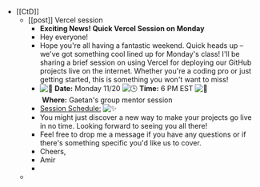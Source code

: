 - [[CtD]]
	- [[post]] Vercel session
		- **Exciting News! Quick Vercel Session on Monday**
		- Hey everyone!
		- Hope you're all having a fantastic weekend. Quick heads up – we've got something cool lined up for Monday's class! I'll be sharing a brief session on using Vercel for deploying our GitHub projects live on the internet. Whether you're a coding pro or just getting started, this is something you won't want to miss!
		- ![:date:](https://a.slack-edge.com/production-standard-emoji-assets/14.0/apple-medium/1f4c5@2x.png) **Date:** Monday 11/20
		  ![:clock3:](https://a.slack-edge.com/production-standard-emoji-assets/14.0/apple-medium/1f552@2x.png) **Time:** 6 PM EST
		  ![:round_pushpin:](https://a.slack-edge.com/production-standard-emoji-assets/14.0/apple-medium/1f4cd@2x.png) **Where:** Gaetan's group mentor session
		- [Session Schedule:](https://tinyurl.com/ylqw49do) ![:sparkles:](https://a.slack-edge.com/production-standard-emoji-assets/14.0/apple-medium/2728@2x.png)
		- You might just discover a new way to make your projects go live in no time. Looking forward to seeing you all there!
		- Feel free to drop me a message if you have any questions or if there's something specific you'd like us to cover.
		- Cheers,
		- Amir
		-
	-